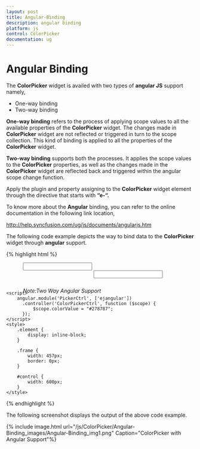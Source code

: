 ```yaml
---
layout: post
title: Angular-Binding
description: angular binding
platform: js
control: ColorPicker
documentation: ug
---
```


# Angular Binding

The **ColorPicker** widget is availed with two types of **angular JS** support namely, 

* One-way binding
* Two-way binding 

**One-way binding** refers to the process of applying scope values to all the available properties of the **ColorPicker** widget. The changes made in **ColorPicker** widget are not reflected or triggered in turn to the scope collection. This kind of binding is applied to all the properties of the **ColorPicker** widget.

**Two-way binding** supports both the processes. It applies the scope values to the **ColorPicker** properties, as well as the changes made in the **ColorPicker** widget are reflected back and triggered within the angular scope change function.

Apply the plugin and property assigning to the **ColorPicker** widget element through the directive that starts with **“e-“.**

To know more about the **Angular** binding, you can refer to the online documentation in the following link location,

http://help.syncfusion.com/ug/js/documents/angularjs.htm

The following code example depicts the way to bind data to the **ColorPicker** widget through **angular** support.



{% highlight html %}

<!doctype html>
<html lang="en" ng-app="PickerCtrl">
<head>
    <meta charset="utf-8">
    <title>Essential Studio for JavaScript : ColorPicker - Angular support</title>
    <meta name="viewport" content="width=device-width, initial-scale=1.0" charset="utf-8"   />
    <link href="[http://cdn.syncfusion.com/13.1.0.21/js/web/flat-azure/ej.web.all.min.css](http://cdn.syncfusion.com/13.1.0.21/js/web/flat-azure/ej.web.all.min.css)" rel="stylesheet" />
    <!--scripts-->
    <script src="http://cdn.syncfusion.com/js/assets/external/jquery-1.10.2.min.js"> </script>
    <script src="http://cdn.syncfusion.com/js/assets/external/jquery.globalize.min.js"></script>
    <script src="http://cdn.syncfusion.com/js/assets/external/jquery.easing.1.3.min.js"> </script>
    <script src="http://cdn.syncfusion.com/js/assets/external/angular.min.js"> </script>
    <script src="[http://cdn.syncfusion.com/13.1.0.21/js/web/ej.web.all.min.js](http://cdn.syncfusion.com/13.1.0.21/js/web/ej.web.all.min.js)"></script>
    <script src="[http://cdn.syncfusion.com/13.1.0.21/js/ej.widget.angular.min.js](http://cdn.syncfusion.com/13.1.0.21/js/ej.widget.angular.min.js)"></script>
</head>
<body ng-controller="ColorPickerCtrl">
    <div class="content-container-fluid">
        <div class="row" style="width: 100%">
            <div class="cols-sample-area" style="width: 100%">
                <div class="frame">
                    <div id="control">
                        <div class="element" style="margin-left: 45px;">
                            <input id="picker" ej-colorpicker e-value="colorValue" e-modeltype="palette" />
                        </div>
                        <div class="element" style="margin-left: 234px">
                            <input id="custom" ej-colorpicker e-value="colorValue" e-modeltype="picker" />
                        </div>
                        <h6><span style="font-style: italic; font-weight: normal; position: absolute; margin-top: 5px;margin-left: 45px;">Note:Two Way Angular Support</span></h6>
                    </div>
                </div>
            </div>
        </div>
    </div>

    <script>
        angular.module('PickerCtrl', ['ejangular'])
          .controller('ColorPickerCtrl', function ($scope) {
              $scope.colorValue = "#278787";
          });
    </script>
    <style>
        .element {
            display: inline-block;
        }

        .frame {
            width: 457px;
            border: 0px;
        }

        #control {
            width: 600px;
        }
    </style>
</body>
</html>


{% endhighlight %}



The following screenshot displays the output of the above code example.

{% include image.html url="/js/ColorPicker/Angular-Binding_images/Angular-Binding_img1.png" Caption="ColorPicker with Angular Support"%}

